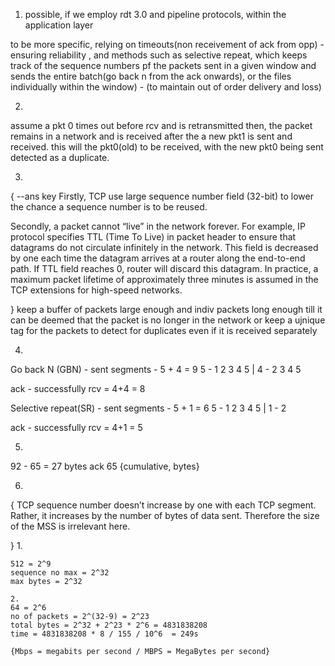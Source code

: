 1. possible, if we employ rdt 3.0 and pipeline protocols, within the application layer

to be more specific, relying on timeouts(non receivement of ack from opp) - ensuring reliability , and methods such as selective repeat, which keeps track of the sequence numbers pf the packets sent in a given window and sends the entire batch(go back n from the ack onwards), or the files individually within the window) - (to maintain out of order delivery and loss)

2.

assume a pkt 0 times out before rcv and is retransmitted
then, the packet remains in a network and is received after the a new pkt1 is sent and received. this will the pkt0(old) to be received, with the new pkt0 being sent detected as a duplicate.

3.

{  --ans key
    Firstly, TCP use large sequence number field (32-bit) to lower the chance a sequence number is to be reused.

Secondly, a packet cannot “live” in the network forever. For example, IP protocol specifies TTL (Time To Live) in packet header to ensure that datagrams do not circulate infinitely in the network. 
This field is decreased by one each time the datagram arrives at a router along the end-to-end path. If TTL field reaches 0, router will discard this datagram. In practice, a maximum packet lifetime of approximately three minutes is assumed in the TCP extensions for high-speed networks.

}
keep a buffer of packets large enough and indiv packets long enough till it can be deemed that the packet is no longer in the network or keep a ujnique tag for the packets to detect for duplicates even if it is received separately

4.
Go back N (GBN) -
sent segments -
5 + 4 = 9
5 - 1 2 3 4 5  |  4 - 2 3 4 5

ack - 
successfully rcv = 4+4 = 8

Selective repeat(SR) -
sent segments -
5 + 1 = 6
5 - 1 2 3 4 5  |  1 - 2


ack - 
successfully rcv = 4+1 = 5

5.
  92 - 65 = 27 bytes
  ack 65 {cumulative, bytes}

6.

{
    TCP sequence number doesn’t increase by one with each TCP segment. Rather, it increases by the number of bytes of data sent. Therefore the size of the MSS is irrelevant here.

}
    1.

    512 = 2^9
    sequence no max = 2^32
    max bytes = 2^32

    2.
    64 = 2^6
    no of packets = 2^(32-9) = 2^23
    total bytes = 2^32 + 2^23 * 2^6 = 4831838208
    time = 4831838208 * 8 / 155 / 10^6  = 249s
    
    {Mbps = megabits per second / MBPS = MegaBytes per second}






